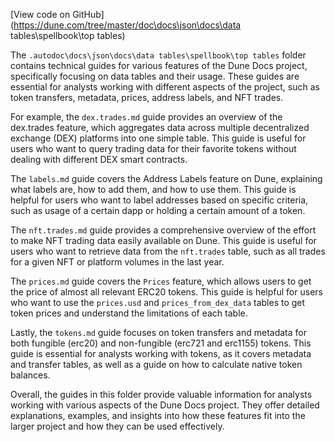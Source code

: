 [View code on GitHub](https://dune.com/tree/master/doc\docs\json\docs\data tables\spellbook\top tables)

The `.autodoc\docs\json\docs\data tables\spellbook\top tables` folder contains technical guides for various features of the Dune Docs project, specifically focusing on data tables and their usage. These guides are essential for analysts working with different aspects of the project, such as token transfers, metadata, prices, address labels, and NFT trades.

For example, the `dex.trades.md` guide provides an overview of the dex.trades feature, which aggregates data across multiple decentralized exchange (DEX) platforms into one simple table. This guide is useful for users who want to query trading data for their favorite tokens without dealing with different DEX smart contracts.

The `labels.md` guide covers the Address Labels feature on Dune, explaining what labels are, how to add them, and how to use them. This guide is helpful for users who want to label addresses based on specific criteria, such as usage of a certain dapp or holding a certain amount of a token.

The `nft.trades.md` guide provides a comprehensive overview of the effort to make NFT trading data easily available on Dune. This guide is useful for users who want to retrieve data from the `nft.trades` table, such as all trades for a given NFT or platform volumes in the last year.

The `prices.md` guide covers the `Prices` feature, which allows users to get the price of almost all relevant ERC20 tokens. This guide is helpful for users who want to use the `prices.usd` and `prices_from_dex_data` tables to get token prices and understand the limitations of each table.

Lastly, the `tokens.md` guide focuses on token transfers and metadata for both fungible (erc20) and non-fungible (erc721 and erc1155) tokens. This guide is essential for analysts working with tokens, as it covers metadata and transfer tables, as well as a guide on how to calculate native token balances.

Overall, the guides in this folder provide valuable information for analysts working with various aspects of the Dune Docs project. They offer detailed explanations, examples, and insights into how these features fit into the larger project and how they can be used effectively.
